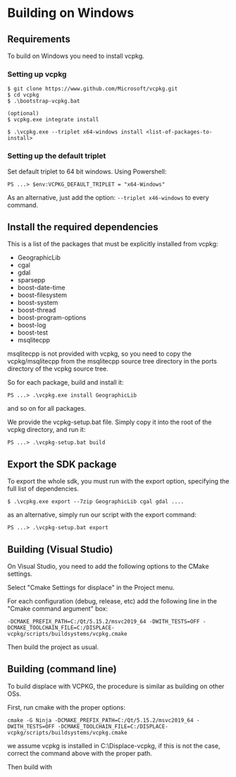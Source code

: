 # Building on Windows 

## Requirements

To build on Windows you need to install vcpkg.

### Setting up vcpkg

```
$ git clone https://www.github.com/Microsoft/vcpkg.git
$ cd vcpkg
$ .\bootstrap-vcpkg.bat

(optional)
$ vcpkg.exe integrate install

$ .\vcpkg.exe --triplet x64-windows install <list-of-packages-to-install>
```

### Setting up the default triplet

Set default triplet to 64 bit windows.
Using Powershell:

```
PS ...> $env:VCPKG_DEFAULT_TRIPLET = "x64-Windows"
```

As an alternative, just add the option: `--triplet x46-windows` to every command.

## Install the required dependencies

This is a list of the packages that must be explicitly installed from vcpkg:

- GeographicLib 
- cgal 
- gdal 
- sparsepp 
- boost-date-time 
- boost-filesystem 
- boost-system 
- boost-thread 
- boost-program-options 
- boost-log 
- boost-test
- msqlitecpp

msqlitecpp is not provided with vcpkg, so you need to copy the vcpkg/msqlitecpp from the msqlitecpp source tree directory in the ports directory of the vcpkg source tree.

So for each package, build and install it:

```
PS ...> .\vcpkg.exe install GeographicLib
```

and so on for all packages.

We provide the vcpkg-setup.bat file. Simply copy it into the root of the vcpkg directory, and run it:

```
PS ...> .\vcpkg-setup.bat build
```


## Export the SDK package

To export the whole sdk, you must run with the export option, specifying the full list of dependencies.

```
$ .\vcpkg.exe export --7zip GeographicLib cgal gdal ....
```

as an alternative, simply run our script with the export command:

```
PS ...> .\vcpkg-setup.bat export
```

## Building (Visual Studio)

On Visual Studio, you need to add the following options to the CMake settings.

Select "Cmake Settings for displace" in the Project menu.

For each configuration (debug, release, etc) add the following line in the "Cmake command argument" box:



```
-DCMAKE_PREFIX_PATH=C:/Qt/5.15.2/msvc2019_64 -DWITH_TESTS=OFF -DCMAKE_TOOLCHAIN_FILE=C:/DISPLACE-vcpkg/scripts/buildsystems/vcpkg.cmake
```

Then build the project as usual.


## Building (command line)

To build displace with VCPKG, the procedure is similar as building on other OSs.

First, run cmake with the proper options:

```
cmake -G Ninja -DCMAKE_PREFIX_PATH=C:/Qt/5.15.2/msvc2019_64 -DWITH_TESTS=OFF -DCMAKE_TOOLCHAIN_FILE=C:/DISPLACE-vcpkg/scripts/buildsystems/vcpkg.cmake
```

we assume vcpkg is installed in C:\Displace-vcpkg, if this is not the case, correct the command above with the proper
path.

Then build with

```

```
